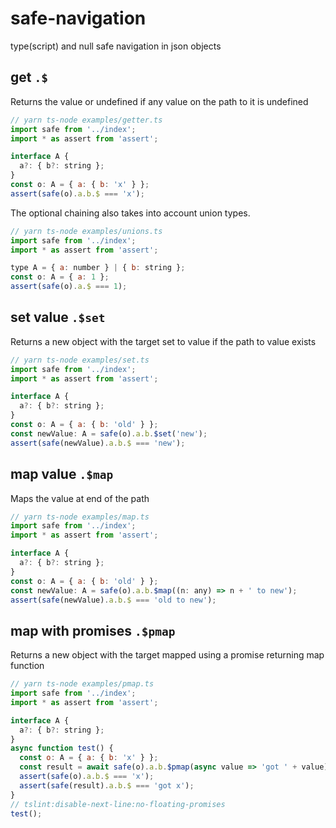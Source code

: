 # safe-navigation

type(script) and null safe navigation in json objects 

## get `.$`

Returns the value or undefined if any value on the path to it is undefined

```js
// yarn ts-node examples/getter.ts
import safe from '../index';
import * as assert from 'assert';

interface A {
  a?: { b?: string };
}
const o: A = { a: { b: 'x' } };
assert(safe(o).a.b.$ === 'x');

```

The optional chaining also takes into account union types.

```js
// yarn ts-node examples/unions.ts
import safe from '../index';
import * as assert from 'assert';

type A = { a: number } | { b: string };
const o: A = { a: 1 };
assert(safe(o).a.$ === 1);

```

## set value `.$set`

Returns a new object with the target set to value if the path to value exists

```js
// yarn ts-node examples/set.ts
import safe from '../index';
import * as assert from 'assert';

interface A {
  a?: { b?: string };
}
const o: A = { a: { b: 'old' } };
const newValue: A = safe(o).a.b.$set('new');
assert(safe(newValue).a.b.$ === 'new');

```

## map value `.$map`

Maps the value at end of the path

```js
// yarn ts-node examples/map.ts
import safe from '../index';
import * as assert from 'assert';

interface A {
  a?: { b?: string };
}
const o: A = { a: { b: 'old' } };
const newValue: A = safe(o).a.b.$map((n: any) => n + ' to new');
assert(safe(newValue).a.b.$ === 'old to new');

```

## map with promises `.$pmap`

Returns a new object with the target mapped using a promise returning map function

```js
// yarn ts-node examples/pmap.ts
import safe from '../index';
import * as assert from 'assert';

interface A {
  a?: { b?: string };
}
async function test() {
  const o: A = { a: { b: 'x' } };
  const result = await safe(o).a.b.$pmap(async value => 'got ' + value);
  assert(safe(o).a.b.$ === 'x');
  assert(safe(result).a.b.$ === 'got x');
}
// tslint:disable-next-line:no-floating-promises
test();

```

